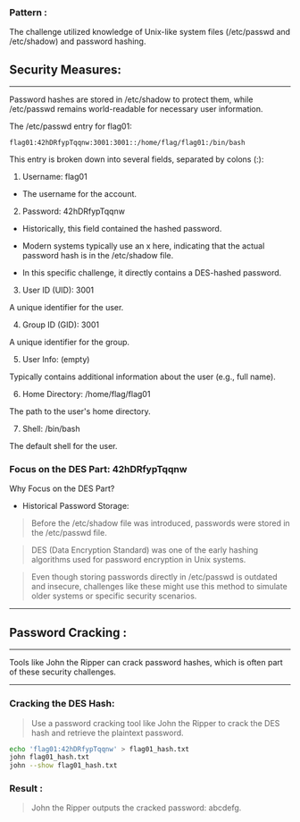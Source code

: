 ### Pattern : 

The challenge utilized knowledge of Unix-like system files (/etc/passwd and /etc/shadow) and password hashing.

## Security Measures: 

---

Password hashes are stored in /etc/shadow to protect them, while /etc/passwd remains world-readable for necessary user information.

The /etc/passwd entry for flag01: 

```plaintext
flag01:42hDRfypTqqnw:3001:3001::/home/flag/flag01:/bin/bash
```

This entry is broken down into several fields, separated by colons (:):

1. Username: flag01

 * The username for the account.

2. Password: 42hDRfypTqqnw

* Historically, this field contained the hashed password.

* Modern systems typically use an x here, indicating that the actual password hash is in the /etc/shadow file.

* In this specific challenge, it directly contains a DES-hashed password.

3. User ID (UID): 3001

A unique identifier for the user.

4. Group ID (GID): 3001

A unique identifier for the group.

5. User Info: (empty)

Typically contains additional information about the user (e.g., full name).

6. Home Directory: /home/flag/flag01

The path to the user's home directory.

7. Shell: /bin/bash

The default shell for the user.

### Focus on the DES Part: 42hDRfypTqqnw

Why Focus on the DES Part?

*  Historical Password Storage:

> Before the /etc/shadow file was introduced, passwords were stored in the /etc/passwd file.

> DES (Data Encryption Standard) was one of the early hashing algorithms used for password encryption in Unix systems.

> Even though storing passwords directly in /etc/passwd is outdated and insecure, challenges like these might use this method to simulate older systems or specific security scenarios.

---

## Password Cracking :

---
 
Tools like John the Ripper can crack password hashes, which is often part of these security challenges.

---

### Cracking the DES Hash:

> Use a password cracking tool like John the Ripper to crack the DES hash and retrieve the plaintext password.


```sh
echo 'flag01:42hDRfypTqqnw' > flag01_hash.txt
john flag01_hash.txt
john --show flag01_hash.txt
```

### Result :

> John the Ripper outputs the cracked password: abcdefg.
